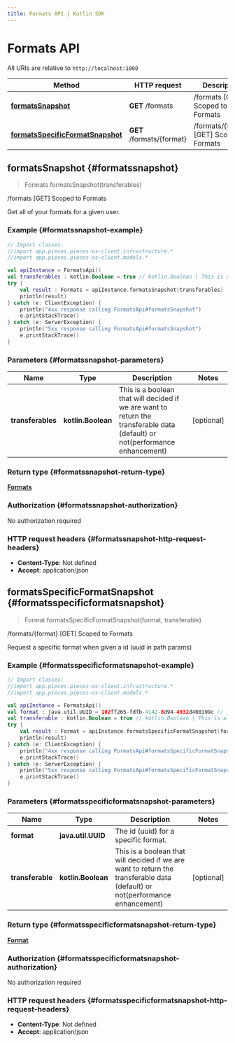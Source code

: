 ```yaml
---
title: Formats API | Kotlin SDK
---
```


# Formats API

All URIs are relative to `http://localhost:1000`

Method | HTTP request | Description
------------- | ------------- | -------------
[**formatsSnapshot**](#formatssnapshot) | **GET** /formats | /formats [GET] Scoped to Formats
[**formatsSpecificFormatSnapshot**](#formatsspecificformatsnapshot) | **GET** /formats/\{format\} | /formats/\{format\} [GET] Scoped to Formats


## **formatsSnapshot** {#formatssnapshot}
> Formats formatsSnapshot(transferables)

/formats [GET] Scoped to Formats

Get all of your formats for a given user.

### Example {#formatssnapshot-example}
```kotlin
// Import classes:
//import app.pieces.pieces-os-client.infrastructure.*
//import app.pieces.pieces-os-client.models.*

val apiInstance = FormatsApi()
val transferables : kotlin.Boolean = true // kotlin.Boolean | This is a boolean that will decided if we are want to return the transferable data (default) or not(performance enhancement)
try {
    val result : Formats = apiInstance.formatsSnapshot(transferables)
    println(result)
} catch (e: ClientException) {
    println("4xx response calling FormatsApi#formatsSnapshot")
    e.printStackTrace()
} catch (e: ServerException) {
    println("5xx response calling FormatsApi#formatsSnapshot")
    e.printStackTrace()
}
```

### Parameters {#formatssnapshot-parameters}

Name | Type | Description  | Notes
------------- | ------------- | ------------- | -------------
 **transferables** | **kotlin.Boolean**| This is a boolean that will decided if we are want to return the transferable data (default) or not(performance enhancement) | [optional]

### Return type {#formatssnapshot-return-type}

[**Formats**](../models/Formats)

### Authorization {#formatssnapshot-authorization}

No authorization required

### HTTP request headers {#formatssnapshot-http-request-headers}

 - **Content-Type**: Not defined
 - **Accept**: application/json

## **formatsSpecificFormatSnapshot** {#formatsspecificformatsnapshot}
> Format formatsSpecificFormatSnapshot(format, transferable)

/formats/\{format\} [GET] Scoped to Formats

Request a specific format when given a id (uuid in path params)

### Example {#formatsspecificformatsnapshot-example}
```kotlin
// Import classes:
//import app.pieces.pieces-os-client.infrastructure.*
//import app.pieces.pieces-os-client.models.*

val apiInstance = FormatsApi()
val format : java.util.UUID = 102ff265-fdfb-4142-8d94-4932d400199c // java.util.UUID | The id (uuid) for a specific format.
val transferable : kotlin.Boolean = true // kotlin.Boolean | This is a boolean that will decided if we are want to return the transferable data (default) or not(performance enhancement)
try {
    val result : Format = apiInstance.formatsSpecificFormatSnapshot(format, transferable)
    println(result)
} catch (e: ClientException) {
    println("4xx response calling FormatsApi#formatsSpecificFormatSnapshot")
    e.printStackTrace()
} catch (e: ServerException) {
    println("5xx response calling FormatsApi#formatsSpecificFormatSnapshot")
    e.printStackTrace()
}
```

### Parameters {#formatsspecificformatsnapshot-parameters}

Name | Type | Description  | Notes
------------- | ------------- | ------------- | -------------
 **format** | **java.util.UUID**| The id (uuid) for a specific format. |
 **transferable** | **kotlin.Boolean**| This is a boolean that will decided if we are want to return the transferable data (default) or not(performance enhancement) | [optional]

### Return type {#formatsspecificformatsnapshot-return-type}

[**Format**](../models/Format)

### Authorization {#formatsspecificformatsnapshot-authorization}

No authorization required

### HTTP request headers {#formatsspecificformatsnapshot-http-request-headers}

 - **Content-Type**: Not defined
 - **Accept**: application/json

